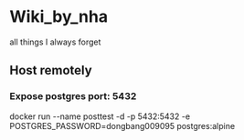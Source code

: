 # Wiki_by_nha
all things I always forget

## Host remotely
### Expose postgres port: 5432
docker run --name posttest -d -p 5432:5432 -e POSTGRES_PASSWORD=dongbang009095 postgres:alpine


